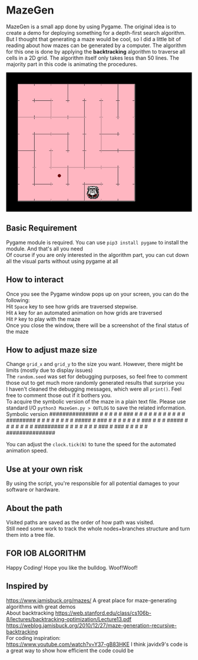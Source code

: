 # MazeGen 
MazeGen is a small app done by using Pygame. The original idea is to create a demo for deploying something for a depth-first search algorithm. But I thought that
generating a maze would be cool, so I did a little bit of reading about how mazes can be generated by a computer. The algorithm for this one is done by applying
the **backtracking** algorithm to traverse all cells in a 2D grid. The algorithm itself only takes less than 50 lines. The majority part in this code is animating
the procedures.

![plot](../test_maze.png)

## Basic Requirement
Pygame module is required. You can use ```pip3 install pygame``` to install the module. And that's all you need  
Of course if you are only interested in the algorithm part, you can cut down all the visual parts without using pygame at all  
## How to interact
Once you see the Pygame window pops up on your screen, you can do the following:  
Hit ```Space``` key to see how grids are traversed stepwise.  
Hit ```A``` key for an automated animation on how grids are traversed  
Hit ```P``` key to play with the maze  
Once you close the window, there will be a screenshot of the final status of the maze
## How to adjust maze size
Change ```grid_x``` and ```grid_y``` to the size you want. However, there might be limits (mostly due to display issues)  
The ```random.seed``` was set for debugging purposes, so feel free to comment those out to get much more randomly generated results that surprise you  
I haven't cleaned the debugging messages, which were all ```print()```. Feel free to comment those out if it bothers you.  
To acquire the symbolic version of the maze in a plain text file. Please use standard I/O ```python3 MazeGen.py > OUTLOG``` to save the related information.  
Symbolic version
\###############
\#     #     # #
\# ### # # # # #
\#   #   # # # #
\######### # # #
\#       # #   #
\# ##### # ### #
\# #   # # #   #
\### # # # #####
\# # #   #     #
\# # ######### #
\# #   #     # #
\# ### # ### # #
\#       #     #
\###############

You can adjust the ```clock.tick(N)``` to tune the speed for the automated animation speed.  
## Use at your own risk
By using the script, you're responsible for all potential damages to your software or hardware.

## About the path
Visited paths are saved as the order of how path was visited.  
Still need some work to track the whole nodes+branches structure and turn them into a tree file.  
## FOR IOB ALGORITHM
Happy Coding! Hope you like the bulldog. Woof!Woof!

## Inspired by
https://www.jamisbuck.org/mazes/ A great place for maze-generating algorithms with great demos  
About backtracking https://web.stanford.edu/class/cs106b-8/lectures/backtracking-optimization/Lecture13.pdf  
https://weblog.jamisbuck.org/2010/12/27/maze-generation-recursive-backtracking  
For coding inspiration:  
https://www.youtube.com/watch?v=Y37-gB83HKE I think javidx9's code is a great way to show how efficient the code could be  
